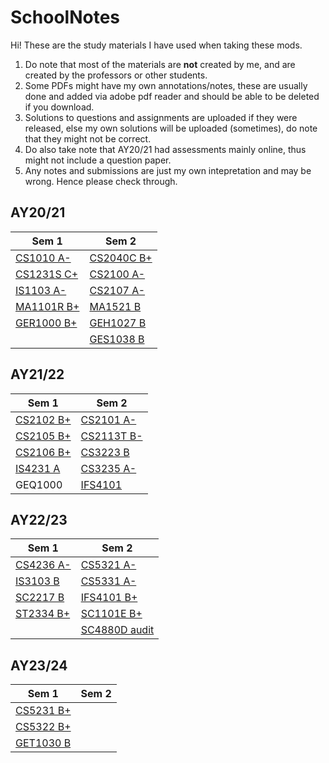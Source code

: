 # SchoolNotes #

Hi! These are the study materials I have used when taking these mods.
1. Do note that most of the materials are **not** created by me, and are created by the professors or other students.
2. Some PDFs might have my own annotations/notes, these are usually done and added via adobe pdf reader and should be able to be deleted if you download.
3. Solutions to questions and assignments are uploaded if they were released, else my own solutions will be uploaded (sometimes), do note that they might not be correct.
4. Do also take note that AY20/21 had assessments mainly online, thus might not include a question paper.
5. Any notes and submissions are just my own intepretation and may be wrong. Hence please check through.

## AY20/21 ##
 Sem 1 | Sem 2
 ------ | ------
 [CS1010 A-](https://github.com/Nnythingy/SchoolNotes/tree/main/cs1010) | [CS2040C B+](https://github.com/Nnythingy/SchoolNotes/tree/main/cs2040C)
 [CS1231S C+](https://github.com/Nnythingy/SchoolNotes/tree/main/cs1231S) | [CS2100 A-](https://github.com/Nnythingy/SchoolNotes/tree/main/cs2100)
 [IS1103 A-](https://github.com/Nnythingy/SchoolNotes/tree/main/IS1103) | [CS2107 A-](https://github.com/Nnythingy/SchoolNotes/tree/main/cs2107)
 [MA1101R B+](https://github.com/Nnythingy/SchoolNotes/tree/main/MA1101R) | [MA1521 B](https://github.com/Nnythingy/SchoolNotes/tree/main/MA1521)
 [GER1000 B+](https://github.com/Nnythingy/SchoolNotes/tree/main/GER1000) | [GEH1027 B](https://github.com/Nnythingy/SchoolNotes/tree/main/GEH1027)
 | | [GES1038 B](https://github.com/Nnythingy/SchoolNotes/tree/main/GES1038)


## AY21/22 ##
 Sem 1 | Sem 2
 ------ | ------
 [CS2102 B+](https://github.com/Nnythingy/SchoolNotes/tree/main/cs2102) | [CS2101 A-](https://github.com/Nnythingy/SchoolNotes/tree/main/cs2101)
 [CS2105 B+](https://github.com/Nnythingy/SchoolNotes/tree/main/cs2105) | [CS2113T B-](https://github.com/Nnythingy/SchoolNotes/tree/main/cs2113t)
 [CS2106 B+](https://github.com/Nnythingy/SchoolNotes/tree/main/cs2106) | [CS3223 B](https://github.com/Nnythingy/SchoolNotes/tree/main/cs3223)
 [IS4231 A](https://github.com/Nnythingy/SchoolNotes/tree/main/is4231) | [CS3235 A-](https://github.com/Nnythingy/SchoolNotes/tree/main/cs3235)
 GEQ1000 | [IFS4101](https://github.com/Nnythingy/SchoolNotes/tree/main/ifs4101)
 
## AY22/23 ##
 Sem 1 | Sem 2
 ------ | ------
 [CS4236 A-](https://github.com/Nnythingy/SchoolNotes/tree/main/cs4236) | [CS5321 A-](https://github.com/Nnythingy/SchoolNotes/tree/main/cs5321)
 [IS3103 B](https://github.com/Nnythingy/SchoolNotes/tree/main/is3103) | [CS5331 A-](https://github.com/Nnythingy/SchoolNotes/tree/main/cs5331)
 [SC2217 B](https://github.com/Nnythingy/SchoolNotes/tree/main/sc2217) | [IFS4101 B+](https://github.com/Nnythingy/SchoolNotes/tree/main/ifs4102)
 [ST2334 B+](https://github.com/Nnythingy/SchoolNotes/tree/main/st2334) | [SC1101E B+](https://github.com/Nnythingy/SchoolNotes/tree/main/sc1101e)
 | | [SC4880D audit](https://github.com/Nnythingy/SchoolNotes/tree/main/sc4880d)

## AY23/24 ##
 Sem 1 | Sem 2
 ------ | ------
 [CS5231 B+](https://github.com/Nnythingy/SchoolNotes/tree/main/cs5231) | 
 [CS5322 B+](https://github.com/Nnythingy/SchoolNotes/tree/main/cs5322) | 
 [GET1030 B](https://github.com/Nnythingy/SchoolNotes/tree/main/get1030) |  
